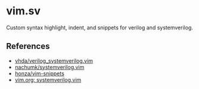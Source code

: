 # vim.sv
Custom syntax highlight, indent, and snippets for verilog and systemverilog.

## References
* [vhda/verilog_systemverilog.vim](https://github.com/vhda/verilog_systemverilog.vim)
* [nachumk/systemverilog.vim](https://github.com/nachumk/systemverilog.vim) 
* [honza/vim-snippets](https://github.com/honza/vim-snippets) 
* [vim.org: systemverilog.vim](https://www.vim.org/scripts/script.php?script_id=1573) 


